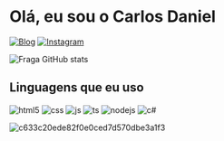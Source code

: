 # Olá, eu sou o Carlos Daniel

[![Blog](https://img.shields.io/website?label=Server.com&style=for-the-badge&url=https://discord.gg/plugworld)](https://discord.gg/plugworld)
[![Instagram](https://img.shields.io/badge/Instagram-E4405F?style=for-the-badge&logo=instagram&logoColor=white)](instagram.com/carlos_devlr/)

![Fraga GitHub stats](https://github-readme-stats.vercel.app/api?username=devfraga&show_icons=true&theme=dracula&count_private=true)

## Linguagens que eu uso

<div style="display: inline_block">
  <img align="center" alt="html5" src="https://img.shields.io/badge/HTML-E34F26?style=for-the-badge&logo=html5&logoColor=white" />
  <img align="center" alt="css" src="https://img.shields.io/badge/CSS-1572B6?style=for-the-badge&logo=css3&logoColor=white" />
  <img align="center" alt="js" src="https://img.shields.io/badge/JavaScript-F7DF1E?style=for-the-badge&logo=javascript&logoColor=black" />
  <img align="center" alt="ts" src="https://img.shields.io/badge/TypeScript-007ACC?style=for-the-badge&logo=typescript&logoColor=white" />
  <img align="center" alt="nodejs" src="https://img.shields.io/badge/Node.js-43853D?style=for-the-badge&logo=node.js&logoColor=white" />
  <img align="center" alt="c#" src="https://img.shields.io/badge/C%23-8A2BE2?style=for-the-badge&logo=c-sharp&logoColor=white" />

  ![c633c20ede82f0e0ced7d570dbe3a1f3](https://user-images.githubusercontent.com/100050645/206635972-e95a218a-8193-4e0f-a9e7-d8f466f9c824.gif)
</div><br/>

